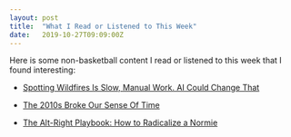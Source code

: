 ```yaml
---
layout: post
title:  "What I Read or Listened to This Week"
date:   2019-10-27T09:09:00Z
---
```

Here is some non-basketball content I read or listened to this week that I found interesting:


* [Spotting Wildfires Is Slow, Manual Work. AI Could Change That](https://www.vice.com/en_us/article/gyz35j/spotting-wildfires-is-slow-manual-work-ai-could-change-that)

* [The 2010s Broke Our Sense Of Time](https://www.buzzfeednews.com/article/katherinemiller/the-2010s-have-broken-our-sense-of-time)

* [The Alt-Right Playbook: How to Radicalize a Normie](https://www.youtube.com/watch?v=P55t6eryY3g&feature=youtu.be)
